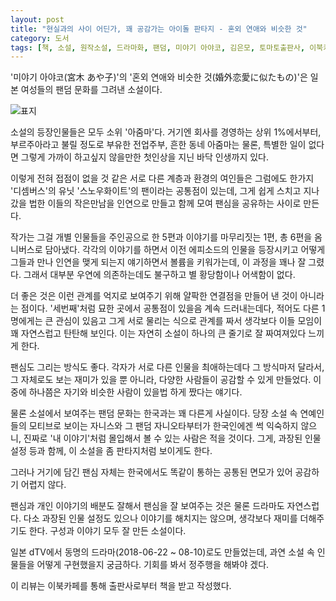 ```yaml
---
layout: post
title: "현실과의 사이 어딘가, 꽤 공감가는 아이돌 판타지 - 혼외 연애와 비슷한 것"
category: 도서
tags: [책, 소설, 원작소설, 드라마화, 팬덤, 미야기 아야코, 김은모, 토마토출판사, 이북카페, 서평]
---
```


'미야기 아야코(宮木 あや子)'의
'혼외 연애와 비슷한 것(婚外恋愛に似たもの)'은
일본 여성들의 팬덤 문화를 그려낸 소설이다.

![표지](https://images2.imgbox.com/4b/a3/vTEGvWDh_o.jpg)

소설의 등장인물들은 모두 소위 '아줌마'다.
거기엔 회사를 경영하는 상위 1%에서부터,
부르주아라고 불릴 정도로 부유한 전업주부,
흔한 동네 아줌마는 물론,
특별한 일이 없다면 그렇게 가까이 하고싶지 않을만한 첫인상을 지닌 바닥 인생까지 있다.

이렇게 전혀 접점이 없을 것 같은 서로 다른 계층과 환경의 여인들은
그럼에도 한가지 '디셈버스'의 유닛 '스노우화이트'의 팬이라는 공통점이 있는데,
그게 쉽게 스치고 지나갔을 법한 이들의 작은만남을 인연으로 만들고
함께 모여 팬심을 공유하는 사이로 만든다.

작가는 그걸 개별 인물들을 주인공으로 한 5편과 이야기를 마무리짓는 1편, 총 6편을 옴니버스로 담아냈다.
각각의 이야기를 하면서 이전 에피소드의 인물을 등장시키고
어떻게 그들과 만나 인연을 맺게 되는지 얘기하면서 볼륨을 키워가는데,
이 과정을 꽤나 잘 그렸다.
그래서 대부분 우연에 의존하는데도 불구하고 별 황당함이나 어색함이 없다.

더 좋은 것은 이런 관계를 억지로 보여주기 위해 얄팍한 연결점을 만들어 낸 것이 아니라는 점이다.
'세번째'처럼 묘한 곳에서 공통점이 있을음 계속 드러내는데다,
적어도 다른 1명에게는 큰 관심이 있음고
그게 서로 물리는 식으로 관계를 짜서
생각보다 이들 모임이 꽤 자연스럽고 탄탄해 보인다.
이는 자연히 소설이 하나의 큰 줄기로 잘 짜여져있다 느끼게 한다.

팬심도 그리는 방식도 좋다.
각자가 서로 다른 인물을 최애하는데다 그 방식마저 달라서,
그 자체로도 보는 재미가 있을 뿐 아니라,
다양한 사람들이 공감할 수 있게 만들었다.
이 중에 하나쯤은 자기와 비슷한 사람이 있을법 하게 짰다는 얘기다.

물론 소설에서 보여주는 팬덤 문화는 한국과는 꽤 다른게 사실이다.
당장 소설 속 연예인들의 모티브로 보이는 자니스와 그 팬덤 자니오타부터가 한국인에겐 썩 익숙하지 않으니,
진짜로 '내 이야기'처럼 몰입해서 볼 수 있는 사람은 적을 것이다.
그게, 과장된 인물설정 등과 함께, 이 소설을 좀 판타지처럼 보이게도 한다.

그러나 거기에 담긴 팬심 자체는 한국에서도 똑같이 통하는 공통된 면모가 있어 공감하기 어렵지 않다.

팬심과 개인 이야기의 배분도 잘해서
팬심을 잘 보여주는 것은 물론 드라마도 자연스럽다.
다소 과장된 인물 설정도 있으나 이야기를 해치지는 않으며,
생각보다 재미를 더해주기도 한다.
구성과 이야기 모두 잘 만든 소설이다.

일본 dTV에서 동명의 드라마(2018-06-22 ~ 08-10)로도 만들었는데,
과연 소설 속 인물들을 어떻게 구현했을지 궁금하다.
기회를 봐서 정주행을 해봐야 겠다.



<div class="im im-info">
이 리뷰는 이북카페를 통해 출판사로부터 책을 받고 작성했다.
</div>
